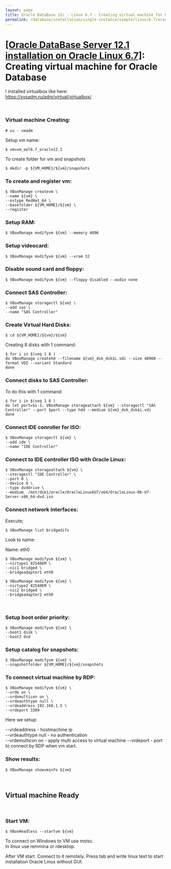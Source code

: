 ```yaml
---
layout: page
title: Oracle DataBase 12c - Linux 6.7 - Creating virtual machine for Oracle Database
permalink: /database/installation/single-instance/simple/linux/6.7/oracle/12.1/virtual-machine/
---
```


# <a href="/database/installation/single-instance/simple/linux/6.7/oracle/12.1/">[Oracle DataBase Server 12.1 installation on Oracle Linux 6.7]</a>: Creating virtual machine for Oracle Database

I installed virtualbox like here:  
https://sysadm.ru/adm/virtual/virtualbox/

<br/>

### Virtual machine Creating:

    # su - vmadm

Setup vm name:

    $ vm=vm_oel6.7_oracle12.1

To create folder for vm and snapshots

    $ mkdir -p ${VM_HOME}/${vm}/snapshots

### To create and register vm:

    $ VBoxManage createvm \
    --name ${vm} \
    --ostype RedHat_64 \
    --basefolder ${VM_HOME}/${vm} \
    --register

### Setup RAM:

    $ VBoxManage modifyvm ${vm} --memory 4096

### Setup videocard:

    $ VBoxManage modifyvm ${vm} --vram 32

### Disable sound card and floppy:

    $ VBoxManage modifyvm ${vm} --floppy disabled --audio none

### Connect SAS Controller:

    $ VBoxManage storagectl ${vm} \
    --add sas \
    --name "SAS Controller"

### Create Virtual Hard Disks:

    $ cd ${VM_HOME}/${vm}/${vm}

Creating 8 disks with 1 command:

    $ for i in $(seq 1 8 )
    do VBoxManage createhd --filename ${vm}_dsk_dsk$i.vdi --size 40960 --format VDI --variant Standard
    done

### Connect disks to SAS Controller:

To do this with 1 command:

    $ for i in $(seq 1 8 )
    do let port=$i-1; VBoxManage storageattach ${vm} --storagectl "SAS Controller" --port $port --type hdd --medium ${vm}_dsk_dsk$i.vdi
    done

### Connect IDE conroller for ISO:

    $ VBoxManage storagectl ${vm} \
    --add ide \
    --name "IDE Controller"

### Connect to IDE controller ISO with Oracle Linux:

    $ VBoxManage storageattach ${vm} \
    --storagectl "IDE Controller" \
    --port 0 \
    --device 0 \
    --type dvddrive \
    --medium  /mnt/dsk1/oracle/OracleLinux6U7/x64/OracleLinux-R6-U7-Server-x86_64-dvd.iso

### Connect network interfaces:

Execute;

    $ VBoxManage list bridgedifs

Look to name:

Name: eth0

    $ VBoxManage modifyvm ${vm} \
    --nictype1 82540EM \
    --nic1 bridged \
    --bridgeadapter1 eth0

    $ VBoxManage modifyvm ${vm} \
    --nictype2 82540EM \
    --nic2 bridged \
    --bridgeadapter2 eth0

<br/>

### Setup boot order priority:

    $ VBoxManage modifyvm ${vm} \
    --boot1 disk \
    --boot2 dvd

### Setup catalog for snapshots:

    $ VBoxManage modifyvm ${vm} \
    --snapshotfolder ${VM_HOME}/${vm}/snapshots

### To connect virtual machine by RDP:

    $ VBoxManage modifyvm ${vm} \
    --vrde on \
    --vrdemulticon on \
    --vrdeauthtype null \
    --vrdeaddress 192.168.1.5 \
    --vrdeport 3389

Here we setup:

--vrdeaddress - hostmachine ip  
--vrdeauthtype null - no authentication  
--vrdemulticon on - apply multi access to virtual machine
--vrdeport - port to connect by RDP when vm start.

### Show results:

    $ VBoxManage showvminfo ${vm}

<br/>

## Virtual machine Ready

<br/>

### Start VM:

    $ VBoxHeadless --startvm ${vm}

To connect on Windows to VM use mstsc.  
In linux use remmina or rdesktop.

After VM start. Connect to it remotely.
Press tab and write linux text to start installation Oracle Linux without GUI.
